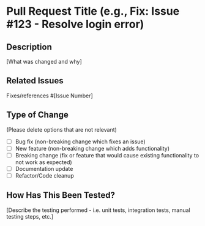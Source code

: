 # Pull Request Title (e.g., Fix: Issue #123 - Resolve login error)

## Description
[What was changed and why]

## Related Issues
Fixes/references #[Issue Number]

## Type of Change

(Please delete options that are not relevant)

- [ ] Bug fix (non-breaking change which fixes an issue)
- [ ] New feature (non-breaking change which adds functionality)
- [ ] Breaking change (fix or feature that would cause existing functionality to not work as expected)
- [ ] Documentation update
- [ ] Refactor/Code cleanup

## How Has This Been Tested?
[Describe the testing performed - i.e. unit tests, integration tests, manual testing steps, etc.]
